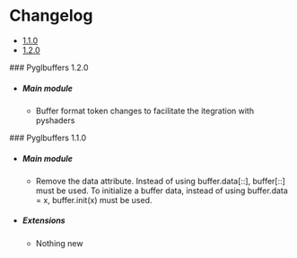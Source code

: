 # Changelog

- [1.1.0](#oneonezero)
- [1.2.0](#onetwozero)

<a name="onetwozero"/>
### Pyglbuffers 1.2.0

- ##### Main module
    - Buffer format token changes to facilitate the itegration with pyshaders

<a name="oneonezero"/>
### Pyglbuffers 1.1.0

- ##### Main module
    - Remove the data attribute. Instead of using buffer.data[::], buffer[::] must be used.
      To initialize a buffer data, instead of using buffer.data = x, buffer.init(x) must be used.
- ##### Extensions
    - Nothing new